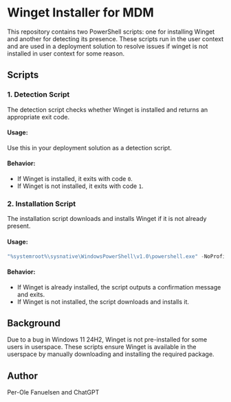 # Winget Installer for MDM

This repository contains two PowerShell scripts: one for installing Winget and another for detecting its presence. These scripts run in the user context and are used in a deployment solution to resolve issues if winget is not installed in user context for some reason.

## Scripts

### 1. Detection Script
The detection script checks whether Winget is installed and returns an appropriate exit code.

#### Usage:
Use this in your deployment solution as a detection script.

#### Behavior:
- If Winget is installed, it exits with code `0`.
- If Winget is not installed, it exits with code `1`.

### 2. Installation Script
The installation script downloads and installs Winget if it is not already present.

#### Usage:
```powershell
"%systemroot%\sysnative\WindowsPowerShell\v1.0\powershell.exe" -NoProfile -ExecutionPolicy Bypass -File install-winget.ps1
```

#### Behavior:
- If Winget is already installed, the script outputs a confirmation message and exits.
- If Winget is not installed, the script downloads and installs it.

## Background
Due to a bug in Windows 11 24H2, Winget is not pre-installed for some users in userspace. These scripts ensure Winget is available in the userspace by manually downloading and installing the required package.

## Author
Per-Ole Fanuelsen and ChatGPT
